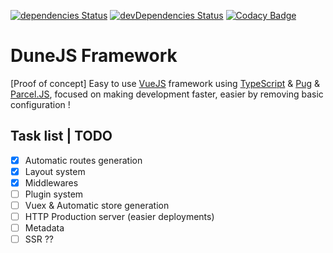 [![dependencies Status](https://david-dm.org/frederic2ec/dunejs/status.svg)](https://david-dm.org/frederic2ec/dunejs) [![devDependencies Status](https://david-dm.org/frederic2ec/dunejs/dev-status.svg)](https://david-dm.org/frederic2ec/dunejs?type=dev) [![Codacy Badge](https://api.codacy.com/project/badge/Grade/41edcffb10a44c4fbf85011f9b5fd41b)](https://www.codacy.com/manual/freddy.cho/dunejs?utm_source=github.com&amp;utm_medium=referral&amp;utm_content=frederic2ec/dunejs&amp;utm_campaign=Badge_Grade)
# DuneJS Framework

[Proof of concept] Easy to use [VueJS](https://vuejs.org/) framework using [TypeScript](https://www.typescriptlang.org/) &amp; [Pug](https://pugjs.org/) &amp; [Parcel.JS](https://parceljs.org/), focused on making development faster, easier by removing basic configuration !

## Task list | TODO

- [x] Automatic routes generation
- [x] Layout system
- [x] Middlewares
- [ ] Plugin system
- [ ] Vuex & Automatic store generation
- [ ] HTTP Production server (easier deployments)
- [ ] Metadata
- [ ] SSR ??
